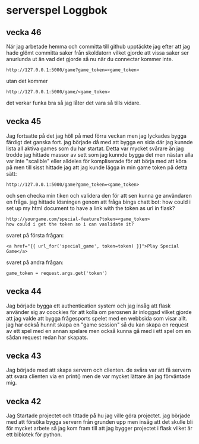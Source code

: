 # serverspel Loggbok

## vecka 46

När jag arbetade hemma och committa till github upptäckte jag efter att jag hade glömt committa saker från skoldatorn vilket gjorde att vissa saker ser anurlunda ut än vad det gjorde så nu när du connectar kommer inte.

    http://127.0.0.1:5000/game?game_token=<game_token>

utan det kommer

    http://127.0.0.1:5000/game/<game_token>

det verkar funka bra så jag låter det vara så tills vidare.

## vecka 45

Jag fortsatte på det jag höll på med förra veckan men jag lyckades bygga färdigt det ganska
fort. jag började då med att bygga en sida där jag kunnde lista all aktiva games som du har
startat. Detta var mycket svårare än jag trodde jag hittade massor av sett som jag kunnde
bygga det men nästan alla var inte "scalible" eller alldeles för kompliserade för att börja
med att köra på men till sisst hittade jag att jag kunde lägga in min game token på detta
sätt:

    http://127.0.0.1:5000/game?game_token=<game_token>

och sen checka min tiken
och validera den för att sen kunna ge användaren en fråga. jag hittade lösningen genom att
fråga bings chatt bot: how could i set up my html document to have a link with the token as
url in flask?

    http://yourgame.com/special-feature?token=<game_token>
    how could i get the token so i can vaslidate it?

svaret på första frågan:

    <a href="{{ url_for('special_game', token=token) }}">Play Special Game</a>

svaret på andra frågan:

    game_token = request.args.get('token')

## vecka 44

Jag började bygga ett authentication system och jag insåg att flask använder sig av coockies för att kolla om perosnen är inloggad vilket gjorde att jag valde att bygga frågesports spelet med en webbsida som visar allt. jag har också hunnit skapa en "game session" så du kan skapa en request av ett spel med en annan spelare men också kunna gå med i ett spel om en sådan request redan har skapats.

## vecka 43

Jag började med att skapa servern och clienten. de svåra var att få servern att svara clienten via en print() men de var mycket lättare än jag förväntade mig.

## vecka 42

Jag Startade projectet och tittade på hu jag ville göra projectet. jag började med att försöka bygga servern från grunden upp men insåg att det skulle bli för mycket arbete så jag kom fram till att jag bygger projectet i flask vilket är ett biblotek för python.
